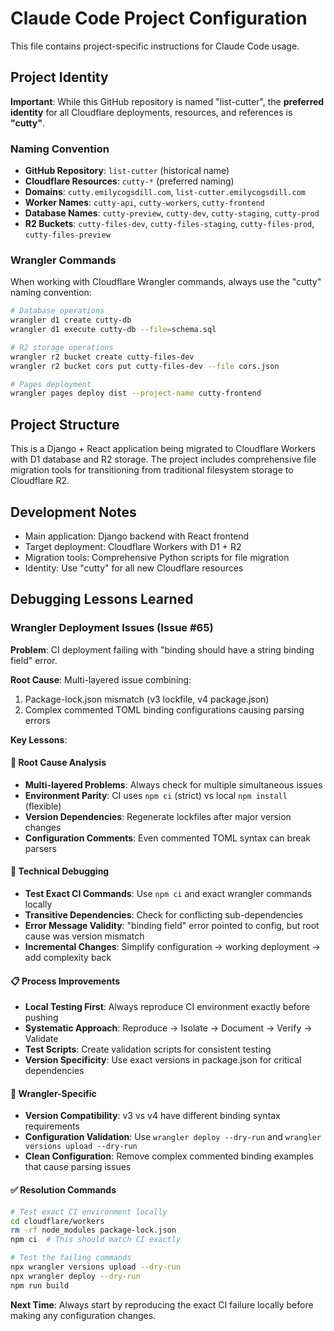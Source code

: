 # Claude Code Project Configuration

This file contains project-specific instructions for Claude Code usage.

## Project Identity

**Important**: While this GitHub repository is named "list-cutter", the **preferred identity** for all Cloudflare deployments, resources, and references is **"cutty"**.

### Naming Convention

- **GitHub Repository**: `list-cutter` (historical name)
- **Cloudflare Resources**: `cutty-*` (preferred naming)
- **Domains**: `cutty.emilycogsdill.com`, `list-cutter.emilycogsdill.com`
- **Worker Names**: `cutty-api`, `cutty-workers`, `cutty-frontend`
- **Database Names**: `cutty-preview`, `cutty-dev`, `cutty-staging`, `cutty-prod`
- **R2 Buckets**: `cutty-files-dev`, `cutty-files-staging`, `cutty-files-prod`, `cutty-files-preview`

### Wrangler Commands

When working with Cloudflare Wrangler commands, always use the "cutty" naming convention:

```bash
# Database operations
wrangler d1 create cutty-db
wrangler d1 execute cutty-db --file=schema.sql

# R2 storage operations
wrangler r2 bucket create cutty-files-dev
wrangler r2 bucket cors put cutty-files-dev --file cors.json

# Pages deployment
wrangler pages deploy dist --project-name cutty-frontend
```

## Project Structure

This is a Django + React application being migrated to Cloudflare Workers with D1 database and R2 storage. The project includes comprehensive file migration tools for transitioning from traditional filesystem storage to Cloudflare R2.

## Development Notes

- Main application: Django backend with React frontend
- Target deployment: Cloudflare Workers with D1 + R2
- Migration tools: Comprehensive Python scripts for file migration
- Identity: Use "cutty" for all new Cloudflare resources

## Debugging Lessons Learned

### Wrangler Deployment Issues (Issue #65)

**Problem**: CI deployment failing with "binding should have a string binding field" error.

**Root Cause**: Multi-layered issue combining:
1. Package-lock.json mismatch (v3 lockfile, v4 package.json)
2. Complex commented TOML binding configurations causing parsing errors

**Key Lessons**:

#### 🎯 Root Cause Analysis
- **Multi-layered Problems**: Always check for multiple simultaneous issues
- **Environment Parity**: CI uses `npm ci` (strict) vs local `npm install` (flexible)
- **Version Dependencies**: Regenerate lockfiles after major version changes
- **Configuration Comments**: Even commented TOML syntax can break parsers

#### 🔧 Technical Debugging
- **Test Exact CI Commands**: Use `npm ci` and exact wrangler commands locally
- **Transitive Dependencies**: Check for conflicting sub-dependencies
- **Error Message Validity**: "binding field" error pointed to config, but root cause was version mismatch
- **Incremental Changes**: Simplify configuration → working deployment → add complexity back

#### 📋 Process Improvements
- **Local Testing First**: Always reproduce CI environment exactly before pushing
- **Systematic Approach**: Reproduce → Isolate → Document → Verify → Validate
- **Test Scripts**: Create validation scripts for consistent testing
- **Version Specificity**: Use exact versions in package.json for critical dependencies

#### 🚀 Wrangler-Specific
- **Version Compatibility**: v3 vs v4 have different binding syntax requirements
- **Configuration Validation**: Use `wrangler deploy --dry-run` and `wrangler versions upload --dry-run`
- **Clean Configuration**: Remove complex commented binding examples that cause parsing issues

#### ✅ Resolution Commands
```bash
# Test exact CI environment locally
cd cloudflare/workers
rm -rf node_modules package-lock.json
npm ci  # This should match CI exactly

# Test the failing commands
npx wrangler versions upload --dry-run
npx wrangler deploy --dry-run
npm run build
```

**Next Time**: Always start by reproducing the exact CI failure locally before making any configuration changes.
